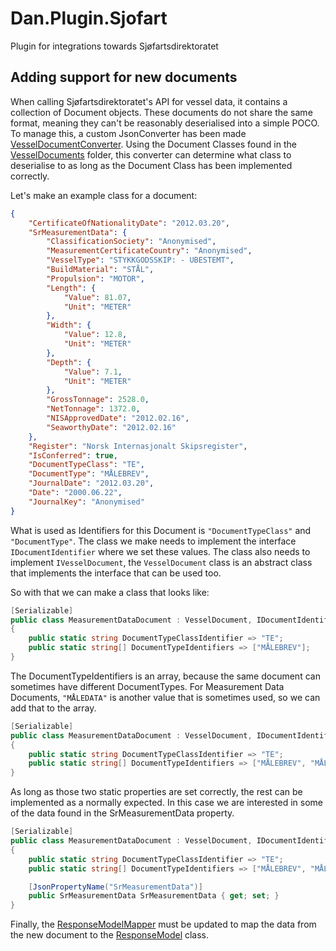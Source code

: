 # Dan.Plugin.Sjofart

Plugin for integrations towards Sjøfartsdirektoratet

## Adding support for new documents
When calling Sjøfartsdirektoratet's API for vessel data, it contains a collection of Document objects. These documents
do not share the same format, meaning they can't be reasonably deserialised into a simple POCO. To manage this, a
custom JsonConverter has been made [VesselDocumentConverter](src/Dan.Plugin.Sjofart/Converters/VesselDocumentConverter.cs).
Using the Document Classes found in the [VesselDocuments](src/Dan.Plugin.Sjofart/Models/VesselDocuments) folder,
this converter can determine what class to deserialise to as long as the Document Class has been implemented correctly.

Let's make an example class for a document:
```json
{
    "CertificateOfNationalityDate": "2012.03.20",
    "SrMeasurementData": {
        "ClassificationSociety": "Anonymised",
        "MeasurementCertificateCountry": "Anonymised",
        "VesselType": "STYKKGODSSKIP: - UBESTEMT",
        "BuildMaterial": "STÅL",
        "Propulsion": "MOTOR",
        "Length": {
            "Value": 81.07,
            "Unit": "METER"
        },
        "Width": {
            "Value": 12.8,
            "Unit": "METER"
        },
        "Depth": {
            "Value": 7.1,
            "Unit": "METER"
        },
        "GrossTonnage": 2528.0,
        "NetTonnage": 1372.0,
        "NISApprovedDate": "2012.02.16",
        "SeaworthyDate": "2012.02.16"
    },
    "Register": "Norsk Internasjonalt Skipsregister",
    "IsConferred": true,
    "DocumentTypeClass": "TE",
    "DocumentType": "MÅLEBREV",
    "JournalDate": "2012.03.20",
    "Date": "2000.06.22",
    "JournalKey": "Anonymised"
}
```

What is used as Identifiers for this Document is `"DocumentTypeClass"` and `"DocumentType"`. The class we make
needs to implement the interface `IDocumentIdentifier` where we set these values. The class also needs to implement
`IVesselDocument`, the `VesselDocument` class is an abstract class that implements the interface that can be used too.

So with that we can make a class that looks like:
```csharp
[Serializable]
public class MeasurementDataDocument : VesselDocument, IDocumentIdentifiable
{
    public static string DocumentTypeClassIdentifier => "TE";
    public static string[] DocumentTypeIdentifiers => ["MÅLEBREV"];
}
```

The DocumentTypeIdentifiers is an array, because the same document can sometimes have different DocumentTypes.
For Measurement Data Documents, `"MÅLEDATA"` is another value that is sometimes used, so we can add that to the array.

```csharp
[Serializable]
public class MeasurementDataDocument : VesselDocument, IDocumentIdentifiable
{
    public static string DocumentTypeClassIdentifier => "TE";
    public static string[] DocumentTypeIdentifiers => ["MÅLEBREV", "MÅLEDATA"];
}
```

As long as those two static properties are set correctly, the rest can be implemented as a normally expected.
In this case we are interested in some of the data found in the SrMeasurementData property.

```csharp
[Serializable]
public class MeasurementDataDocument : VesselDocument, IDocumentIdentifiable
{
    public static string DocumentTypeClassIdentifier => "TE";
    public static string[] DocumentTypeIdentifiers => ["MÅLEBREV", "MÅLEDATA"];

    [JsonPropertyName("SrMeasurementData")]
    public SrMeasurementData SrMeasurementData { get; set; }
}
```

Finally, the [ResponseModelMapper](src/Dan.Plugin.Sjofart/Mappers/ResponseModelMapper.cs) must be updated
to map the data from the new document to the [ResponseModel](src/Dan.Plugin.Sjofart/Models/ResponseModel.cs) class.
